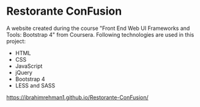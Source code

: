 # Restorante ConFusion

A website created during the course "Front End Web UI Frameworks and Tools: Bootstrap 4" from Coursera.
Following technologies are used in this project:
- HTML
- CSS
- JavaScript
- jQuery
- Bootstrap 4
- LESS and SASS

https://ibrahimrehman1.github.io/Restorante-ConFusion/
